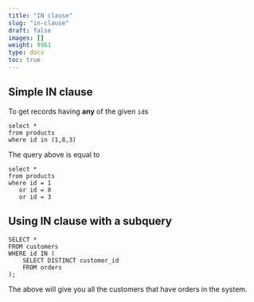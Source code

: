 ```yaml
---
title: "IN clause"
slug: "in-clause"
draft: false
images: []
weight: 9961
type: docs
toc: true
---
```


## Simple IN clause
To get records having **any** of the given `id`s

    select * 
    from products
    where id in (1,8,3)

The query above is equal to 

    select * 
    from products
    where id = 1
       or id = 8
       or id = 3



## Using IN clause with a subquery
    SELECT * 
    FROM customers 
    WHERE id IN (
        SELECT DISTINCT customer_id 
        FROM orders
    );

The above will give you all the customers that have orders in the system.


